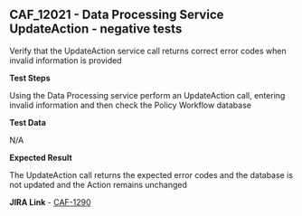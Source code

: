 ## CAF_12021 - Data Processing Service UpdateAction - negative tests ##

Verify that the UpdateAction service call returns correct error codes when invalid information is provided

**Test Steps**

Using the Data Processing service perform an UpdateAction call, entering invalid information and then check the Policy Workflow database

**Test Data**

N/A

**Expected Result**

The UpdateAction call returns the expected error codes and the database is not updated and the Action remains unchanged

**JIRA Link** - [CAF-1290](https://jira.autonomy.com/browse/CAF-1290)
